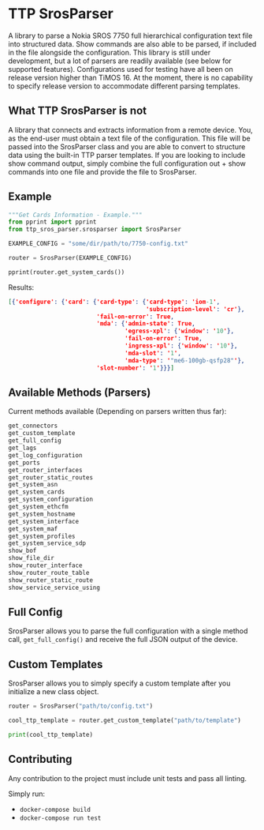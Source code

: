 # TTP SrosParser

A library to parse a Nokia SROS 7750 full hierarchical configuration text file into structured data. Show commands are also able to be parsed, if included in the file alongside the configuration. This library is still under development, but a lot of parsers are readily available (see below for supported features). Configurations used for testing have all been on release version higher than TiMOS 16. At the moment, there is no capability to specify release version to accommodate different parsing templates.

## What TTP SrosParser is not

A library that connects and extracts information from a remote device. You, as the end-user must obtain a text file of the configuration. This file will be passed into the SrosParser class and you are able to convert to structure data using the built-in TTP parser templates. If you are looking to include show command output, simply combine the full configuration out + show commands into one file and provide the file to SrosParser.

## Example

```python
"""Get Cards Information - Example."""
from pprint import pprint
from ttp_sros_parser.srosparser import SrosParser

EXAMPLE_CONFIG = "some/dir/path/to/7750-config.txt"

router = SrosParser(EXAMPLE_CONFIG)

pprint(router.get_system_cards())
```

Results:

```json
[{'configure': {'card': {'card-type': {'card-type': 'iom-1',
                                       'subscription-level': 'cr'},
                         'fail-on-error': True,
                         'mda': {'admin-state': True,
                                 'egress-xpl': {'window': '10'},
                                 'fail-on-error': True,
                                 'ingress-xpl': {'window': '10'},
                                 'mda-slot': '1',
                                 'mda-type': '"me6-100gb-qsfp28"'},
                         'slot-number': '1'}}}]
```

## Available Methods (Parsers)

Current methods available (Depending on parsers written thus far):

```bash
get_connectors
get_custom_template
get_full_config
get_lags
get_log_configuration
get_ports
get_router_interfaces
get_router_static_routes
get_system_asn
get_system_cards
get_system_configuration
get_system_ethcfm
get_system_hostname
get_system_interface
get_system_maf
get_system_profiles
get_system_service_sdp
show_bof
show_file_dir
show_router_interface
show_router_route_table
show_router_static_route
show_service_service_using
```

## Full Config

SrosParser allows you to parse the full configuration with a single method call, `get_full_config()` and receive the full JSON output of the device.

## Custom Templates

SrosParser allows you to simply specify a custom template after you initialize a new class object.

```python
router = SrosParser("path/to/config.txt")

cool_ttp_template = router.get_custom_template("path/to/template")

print(cool_ttp_template)
```

## Contributing

Any contribution to the project must include unit tests and pass all linting.

Simply run:
- `docker-compose build`
- `docker-compose run test`
